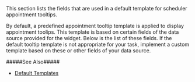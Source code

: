 <!--**
/*-------------------------------------------
    Auto-generated file. Do not modify.
-------------------------------------------

**-->

<!--shortDescription-->
This section lists the fields that are used in a default template for scheduler appointment tooltips.
<!--/shortDescription-->

<!--fullDescription-->
By default, a predefined appointment tooltip template is applied to display appointment toolips. This template is based on certain fields of the data source provided for the widget. Below is the list of these fields. If the default tooltip template is not appropriate for your task, implement a custom template based on these or other fields of your data source. 

#####See Also#####
- [Default Templates](/Documentation/Guide/Widgets/Common/Templates/#Default_Templates)
<!--/fullDescription-->